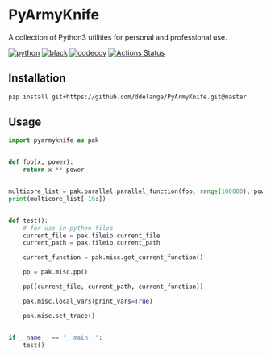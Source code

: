 # PyArmyKnife

A collection of Python3 utilities for personal and professional use.

[![python](https://img.shields.io/static/v1?label=python&message=3.3%2B&color=informational&logo=python&logoColor=white)](https://github.com/ddelange/pyarmyknife/releases/latest)
[![black](https://img.shields.io/badge/code%20style-black-000000.svg)](https://github.com/python/black)
[![codecov](https://codecov.io/gh/ddelange/pyarmyknife/branch/master/graph/badge.svg?token=<add_token_here>)](https://codecov.io/gh/ddelange/pyarmyknife)
[![Actions Status](https://github.com/ddelange/pyarmyknife/workflows/CI/badge.svg)](https://github.com/ddelange/pyarmyknife/actions)


## Installation
```bash
pip install git+https://github.com/ddelange/PyArmyKnife.git@master
```

## Usage
```python
import pyarmyknife as pak


def foo(x, power):
    return x ** power


multicore_list = pak.parallel.parallel_function(foo, range(100000), power=1.1)
print(multicore_list[-10:])


def test():
    # for use in python files
    current_file = pak.fileio.current_file
    current_path = pak.fileio.current_path

    current_function = pak.misc.get_current_function()

    pp = pak.misc.pp()

    pp([current_file, current_path, current_function])

    pak.misc.local_vars(print_vars=True)

    pak.misc.set_trace()


if __name__ == '__main__':
    test()
```
